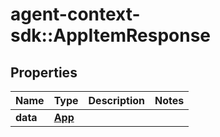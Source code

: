 # agent-context-sdk::AppItemResponse


## Properties
Name | Type | Description | Notes
------------ | ------------- | ------------- | -------------
**data** | [**App**](App.md) |  | 


